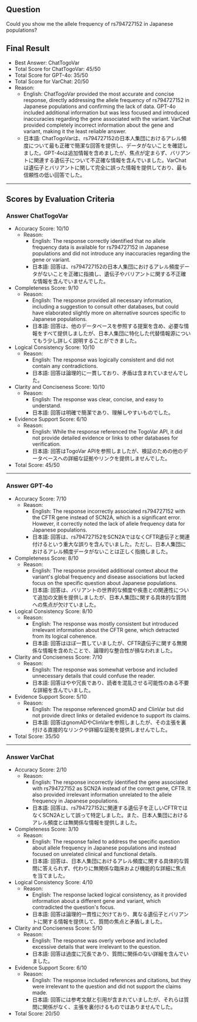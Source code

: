 ## Question

Could you show me the allele frequency of rs794727152 in Japanese populations?

## Final Result

- Best Answer: ChatTogoVar
- Total Score for ChatTogoVar: 45/50
- Total Score for GPT-4o: 35/50
- Total Score for VarChat: 20/50
- Reason:
  - English: ChatTogoVar provided the most accurate and concise response, directly addressing the allele frequency of rs794727152 in Japanese populations and confirming the lack of data. GPT-4o included additional information but was less focused and introduced inaccuracies regarding the gene associated with the variant. VarChat provided completely incorrect information about the gene and variant, making it the least reliable answer.
  - 日本語: ChatTogoVarは、rs794727152の日本人集団におけるアレル頻度について最も正確で簡潔な回答を提供し、データがないことを確認しました。GPT-4oは追加情報を含めましたが、焦点が定まらず、バリアントに関連する遺伝子について不正確な情報を含んでいました。VarChatは遺伝子とバリアントに関して完全に誤った情報を提供しており、最も信頼性の低い回答でした。

---

## Scores by Evaluation Criteria

### Answer ChatTogoVar
- Accuracy Score: 10/10
  - Reason: 
    - English: The response correctly identified that no allele frequency data is available for rs794727152 in Japanese populations and did not introduce any inaccuracies regarding the gene or variant.
    - 日本語: 回答は、rs794727152の日本人集団におけるアレル頻度データがないことを正確に指摘し、遺伝子やバリアントに関する不正確な情報を含んでいませんでした。
- Completeness Score: 9/10
  - Reason: 
    - English: The response provided all necessary information, including a suggestion to consult other databases, but could have elaborated slightly more on alternative sources specific to Japanese populations.
    - 日本語: 回答は、他のデータベースを参照する提案を含め、必要な情報をすべて提供しましたが、日本人集団に特化した代替情報源についてもう少し詳しく説明することができました。
- Logical Consistency Score: 10/10
  - Reason: 
    - English: The response was logically consistent and did not contain any contradictions.
    - 日本語: 回答は論理的に一貫しており、矛盾は含まれていませんでした。
- Clarity and Conciseness Score: 10/10
  - Reason: 
    - English: The response was clear, concise, and easy to understand.
    - 日本語: 回答は明確で簡潔であり、理解しやすいものでした。
- Evidence Support Score: 6/10
  - Reason: 
    - English: While the response referenced the TogoVar API, it did not provide detailed evidence or links to other databases for verification.
    - 日本語: 回答はTogoVar APIを参照しましたが、検証のための他のデータベースへの詳細な証拠やリンクを提供しませんでした。
- Total Score: 45/50

---

### Answer GPT-4o
- Accuracy Score: 7/10
  - Reason: 
    - English: The response incorrectly associated rs794727152 with the CFTR gene instead of SCN2A, which is a significant error. However, it correctly noted the lack of allele frequency data for Japanese populations.
    - 日本語: 回答は、rs794727152をSCN2AではなくCFTR遺伝子と関連付けるという重大な誤りを含んでいました。ただし、日本人集団におけるアレル頻度データがないことは正しく指摘しました。
- Completeness Score: 8/10
  - Reason: 
    - English: The response provided additional context about the variant's global frequency and disease associations but lacked focus on the specific question about Japanese populations.
    - 日本語: 回答は、バリアントの世界的な頻度や疾患との関連性について追加の文脈を提供しましたが、日本人集団に関する具体的な質問への焦点が欠けていました。
- Logical Consistency Score: 8/10
  - Reason: 
    - English: The response was mostly consistent but introduced irrelevant information about the CFTR gene, which detracted from its logical coherence.
    - 日本語: 回答はほぼ一貫していましたが、CFTR遺伝子に関する無関係な情報を含めたことで、論理的な整合性が損なわれました。
- Clarity and Conciseness Score: 7/10
  - Reason: 
    - English: The response was somewhat verbose and included unnecessary details that could confuse the reader.
    - 日本語: 回答はやや冗長であり、読者を混乱させる可能性のある不要な詳細を含んでいました。
- Evidence Support Score: 5/10
  - Reason: 
    - English: The response referenced gnomAD and ClinVar but did not provide direct links or detailed evidence to support its claims.
    - 日本語: 回答はgnomADやClinVarを参照しましたが、その主張を裏付ける直接的なリンクや詳細な証拠を提供しませんでした。
- Total Score: 35/50

---

### Answer VarChat
- Accuracy Score: 2/10
  - Reason: 
    - English: The response incorrectly identified the gene associated with rs794727152 as SCN2A instead of the correct gene, CFTR. It also provided irrelevant information unrelated to the allele frequency in Japanese populations.
    - 日本語: 回答は、rs794727152に関連する遺伝子を正しいCFTRではなくSCN2Aとして誤って特定しました。また、日本人集団におけるアレル頻度とは無関係な情報を提供しました。
- Completeness Score: 3/10
  - Reason: 
    - English: The response failed to address the specific question about allele frequency in Japanese populations and instead focused on unrelated clinical and functional details.
    - 日本語: 回答は、日本人集団におけるアレル頻度に関する具体的な質問に答えられず、代わりに無関係な臨床および機能的な詳細に焦点を当てました。
- Logical Consistency Score: 4/10
  - Reason: 
    - English: The response lacked logical consistency, as it provided information about a different gene and variant, which contradicted the question's focus.
    - 日本語: 回答は論理的一貫性に欠けており、異なる遺伝子とバリアントに関する情報を提供して、質問の焦点と矛盾しました。
- Clarity and Conciseness Score: 5/10
  - Reason: 
    - English: The response was overly verbose and included excessive details that were irrelevant to the question.
    - 日本語: 回答は過度に冗長であり、質問に関係のない詳細を含んでいました。
- Evidence Support Score: 6/10
  - Reason: 
    - English: The response included references and citations, but they were irrelevant to the question and did not support the claims made.
    - 日本語: 回答には参考文献と引用が含まれていましたが、それらは質問に関係がなく、主張を裏付けるものではありませんでした。
- Total Score: 20/50